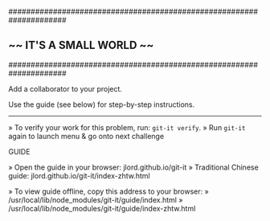 #####################################################################
##                   ~~  IT'S A SMALL WORLD  ~~                    ##
#####################################################################

Add a collaborator to your project.

Use the guide (see below) for step-by-step instructions.

---------------------------------------------------------------------

» To verify your work for this problem, run: `git-it verify`.
» Run `git-it` again to launch menu & go onto next challenge

GUIDE

» Open the guide in your browser: jlord.github.io/git-it
» Traditional Chinese guide: jlord.github.io/git-it/index-zhtw.html

» To view guide offline, copy this address to your browser:
» /usr/local/lib/node_modules/git-it/guide/index.html
» /usr/local/lib/node_modules/git-it/guide/index-zhtw.html
